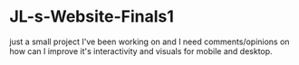 # JL-s-Website-Finals1
just a small project I've been working on and I need comments/opinions on how can I improve it's interactivity and visuals for mobile and desktop.
